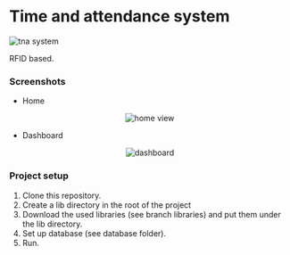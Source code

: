 # Time and attendance system
![tna system](https://user-images.githubusercontent.com/57301167/132947004-2c3de55f-2e25-4b6b-8f88-474f7da87e00.png)

RFID based.
### Screenshots
- Home
<p align="center">
<img src="https://media4.giphy.com/media/DjBDY41M5HohxRxHZn/giphy.gif?cid=790b7611840a24be6afd3b41f659f1407eef1b248287139a&rid=giphy.gif&ct=g" alt="home view">
</p>

- Dashboard
<p align="center">
<img src="https://user-images.githubusercontent.com/57301167/133132660-3221009f-4956-40e8-bcd0-1fb3a23ede4e.png" alt="dashboard">
</p>

### Project setup
1. Clone this repository.
2. Create a lib directory in the root of the project
3. Download the used libraries (see branch libraries) and put them under the lib directory.
4. Set up database (see database folder).
5. Run.

